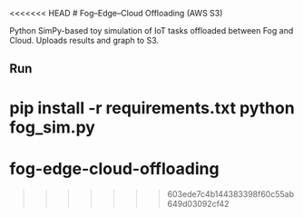 <<<<<<< HEAD
﻿# Fog–Edge–Cloud Offloading (AWS S3)

Python SimPy-based toy simulation of IoT tasks offloaded between Fog and Cloud.
Uploads results and graph to S3.

## Run
pip install -r requirements.txt
python fog_sim.py
=======
# fog-edge-cloud-offloading
>>>>>>> 603ede7c4b144383398f60c55ab649d03092cf42
